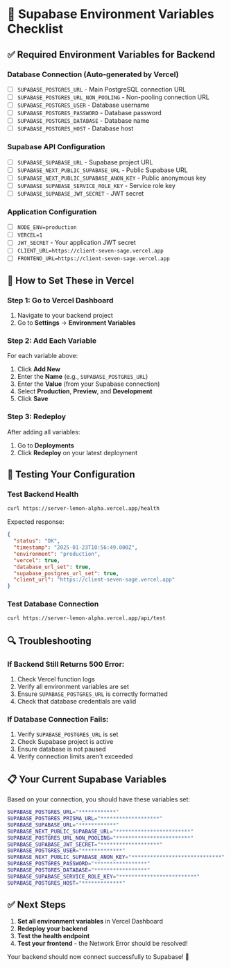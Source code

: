 # 🔧 Supabase Environment Variables Checklist

## ✅ **Required Environment Variables for Backend**

### **Database Connection (Auto-generated by Vercel)**
- [ ] `SUPABASE_POSTGRES_URL` - Main PostgreSQL connection URL
- [ ] `SUPABASE_POSTGRES_URL_NON_POOLING` - Non-pooling connection URL
- [ ] `SUPABASE_POSTGRES_USER` - Database username
- [ ] `SUPABASE_POSTGRES_PASSWORD` - Database password
- [ ] `SUPABASE_POSTGRES_DATABASE` - Database name
- [ ] `SUPABASE_POSTGRES_HOST` - Database host

### **Supabase API Configuration**
- [ ] `SUPABASE_SUPABASE_URL` - Supabase project URL
- [ ] `SUPABASE_NEXT_PUBLIC_SUPABASE_URL` - Public Supabase URL
- [ ] `SUPABASE_NEXT_PUBLIC_SUPABASE_ANON_KEY` - Public anonymous key
- [ ] `SUPABASE_SUPABASE_SERVICE_ROLE_KEY` - Service role key
- [ ] `SUPABASE_SUPABASE_JWT_SECRET` - JWT secret

### **Application Configuration**
- [ ] `NODE_ENV=production`
- [ ] `VERCEL=1`
- [ ] `JWT_SECRET` - Your application JWT secret
- [ ] `CLIENT_URL=https://client-seven-sage.vercel.app`
- [ ] `FRONTEND_URL=https://client-seven-sage.vercel.app`

## 🎯 **How to Set These in Vercel**

### **Step 1: Go to Vercel Dashboard**
1. Navigate to your backend project
2. Go to **Settings** → **Environment Variables**

### **Step 2: Add Each Variable**
For each variable above:
1. Click **Add New**
2. Enter the **Name** (e.g., `SUPABASE_POSTGRES_URL`)
3. Enter the **Value** (from your Supabase connection)
4. Select **Production**, **Preview**, and **Development**
5. Click **Save**

### **Step 3: Redeploy**
After adding all variables:
1. Go to **Deployments**
2. Click **Redeploy** on your latest deployment

## 🧪 **Testing Your Configuration**

### **Test Backend Health**
```bash
curl https://server-lemon-alpha.vercel.app/health
```

Expected response:
```json
{
  "status": "OK",
  "timestamp": "2025-01-23T10:56:49.000Z",
  "environment": "production",
  "vercel": true,
  "database_url_set": true,
  "supabase_postgres_url_set": true,
  "client_url": "https://client-seven-sage.vercel.app"
}
```

### **Test Database Connection**
```bash
curl https://server-lemon-alpha.vercel.app/api/test
```

## 🔍 **Troubleshooting**

<!-- vuvjbucuybnjnojopk, -->

### **If Backend Still Returns 500 Error:**
1. Check Vercel function logs
2. Verify all environment variables are set
3. Ensure `SUPABASE_POSTGRES_URL` is correctly formatted
4. Check that database credentials are valid

### **If Database Connection Fails:**
1. Verify `SUPABASE_POSTGRES_URL` is set
2. Check Supabase project is active
3. Ensure database is not paused
4. Verify connection limits aren't exceeded

## 📋 **Your Current Supabase Variables**

Based on your connection, you should have these variables set:

```bash
SUPABASE_POSTGRES_URL="************"
SUPABASE_POSTGRES_PRISMA_URL="*******************"
SUPABASE_SUPABASE_URL="************"
SUPABASE_NEXT_PUBLIC_SUPABASE_URL="************************"
SUPABASE_POSTGRES_URL_NON_POOLING="************************"
SUPABASE_SUPABASE_JWT_SECRET="*******************"
SUPABASE_POSTGRES_USER="*************"
SUPABASE_NEXT_PUBLIC_SUPABASE_ANON_KEY="*****************************"
SUPABASE_POSTGRES_PASSWORD="*****************"
SUPABASE_POSTGRES_DATABASE="*****************"
SUPABASE_SUPABASE_SERVICE_ROLE_KEY="*************************"
SUPABASE_POSTGRES_HOST="*************"
```

## ✅ **Next Steps**

1. **Set all environment variables** in Vercel Dashboard
2. **Redeploy your backend**
3. **Test the health endpoint**
4. **Test your frontend** - the Network Error should be resolved!

Your backend should now connect successfully to Supabase! 🎉

